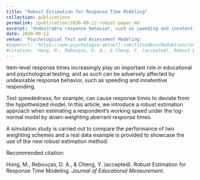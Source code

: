 ```yaml
---
title: "Robust Estimation for Response Time Modeling"
collection: publications
permalink: /publication/2020-09-12-robust-paper.md
excerpt: 'Undesirable response behavior, such as speeding and innatentive responding, have long plagued educational and psychological assessments. With the advances in response time modeling, the challenge of handling such responses must be addressed. In this article, we introduce a robust estimation approach for the respondent’s working speed under the log-normal model by down-weighting aberrant responses.'
date: 2020-09-12
venue: 'Psychological Test and Assessment Modeling'
#paperurl: 'https://www.psychologie-aktuell.com/fileadmin/Redaktion/Journale/ptam-2019-2/06_Reboucas.pdf'
#citation: 'Hong, M., Rebouças, D. A., & Cheng, Y. (accepted). Robust Estimation for Response Time Modeling. <i>Journal of Educational Measurement</i>.'
---
```


Item-level response times increasingly play an important role in educational and psychological testing, and as such can be adversely affected by undesirable response behavior, such as speeding and innatentive responding. 

Test speededness, for example, can cause response times to deviate from the hypothesized model. In this article, we introduce a robust estimation approach when estimating a respondent’s working speed under the log-normal model by down-weighting aberrant response times. 

A simulation study is carried out to compare the performance of two weighting schemes and a real data example is provided to showcase the use of the new robust estimation method.


<!-- [Access paper here](https://www.psychologie-aktuell.com/fileadmin/Redaktion/Journale/ptam-2019-2/06_Reboucas.pdf) -->

Recommended citation: 

Hong, M., Rebouças, D. A., & Cheng, Y. (accepted). Robust Estimation for Response Time Modeling. <i>Journal of Educational Measurement</i>.
